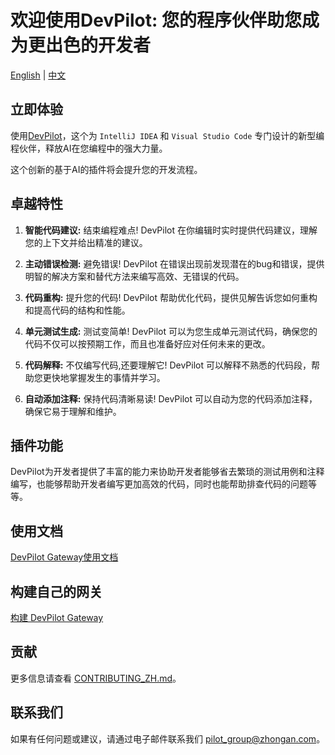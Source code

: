 # 欢迎使用DevPilot: 您的程序伙伴助您成为更出色的开发者

[English](README.md) | [中文](README_ZH.md)

## 立即体验

使用[DevPilot](https://github.com/openpilot-hub/documentation)，这个为 `IntelliJ IDEA` 和 `Visual Studio Code` 专门设计的新型编程伙伴，释放AI在您编程中的强大力量。

这个创新的基于AI的插件将会提升您的开发流程。

## 卓越特性

1. **智能代码建议:** 结束编程难点! DevPilot 在你编辑时实时提供代码建议，理解您的上下文并给出精准的建议。

2. **主动错误检测:** 避免错误! DevPilot 在错误出现前发现潜在的bug和错误，提供明智的解决方案和替代方法来编写高效、无错误的代码。

3. **代码重构:** 提升您的代码! DevPilot 帮助优化代码，提供见解告诉您如何重构和提高代码的结构和性能。

4. **单元测试生成:** 测试变简单! DevPilot 可以为您生成单元测试代码，确保您的代码不仅可以按预期工作，而且也准备好应对任何未来的更改。

5. **代码解释:** 不仅编写代码,还要理解它! DevPilot 可以解释不熟悉的代码段，帮助您更快地掌握发生的事情并学习。

6. **自动添加注释:** 保持代码清晰易读! DevPilot 可以自动为您的代码添加注释，确保它易于理解和维护。

## 插件功能

DevPilot为开发者提供了丰富的能力来协助开发者能够省去繁琐的测试用例和注释编写，也能够帮助开发者编写更加高效的代码，同时也能帮助排查代码的问题等等。

## 使用文档

[DevPilot Gateway使用文档](https://github.com/openpilot-hub/documentation/blob/main/README_Gateway.md)

## 构建自己的网关

[构建 DevPilot Gateway](BUILD_GATEWAY_ZH.md)

## 贡献

更多信息请查看 [CONTRIBUTING_ZH.md](CONTRIBUTING_ZH.md)。

## 联系我们

如果有任何问题或建议，请通过电子邮件联系我们 [pilot_group@zhongan.com](mailto:pilot_group@zhongan.com)。
